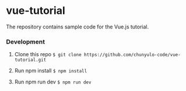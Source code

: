 # vue-tutorial

The repository contains sample code for the Vue.js tutorial.

### Development

1. Clone this repo
`$ git clone https://github.com/chunyulo-code/vue-tutorial.git`

2. Run npm install
`$ npm install`

3. Run npm run dev
`$ npm run dev`
